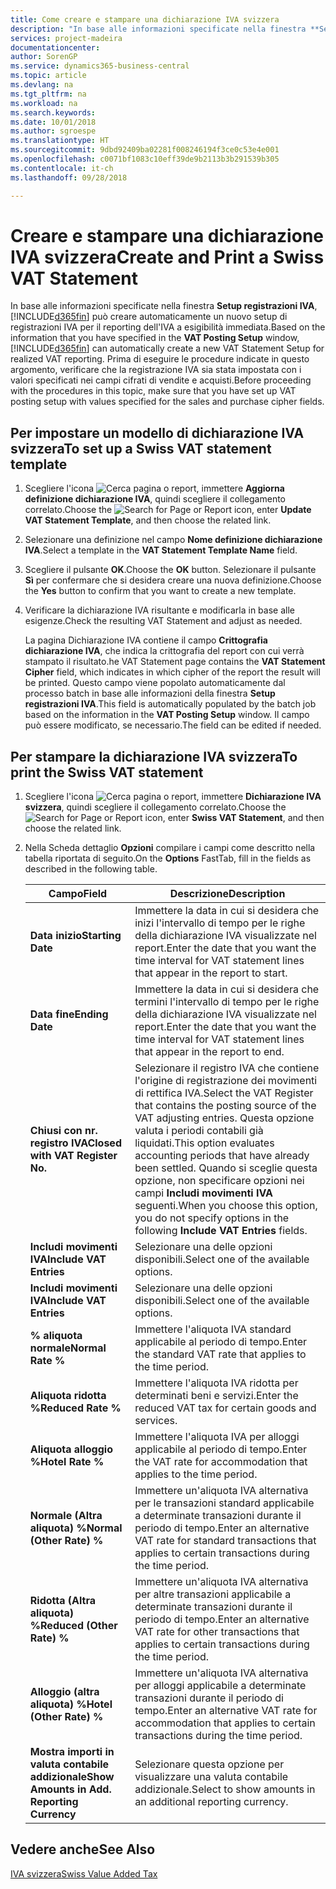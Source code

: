 ```yaml
---
title: Come creare e stampare una dichiarazione IVA svizzera
description: "In base alle informazioni specificate nella finestra **Setup registrazioni IVA**, Business Central può creare automaticamente un nuovo setup di registrazioni IVA per il reporting dell'IVA a esigibilità immediata. Prima di eseguire le procedure indicate in questo argomento, verificare che la registrazione IVA sia stata impostata con i valori specificati nei campi cifrati di vendite e acquisti."
services: project-madeira
documentationcenter: 
author: SorenGP
ms.service: dynamics365-business-central
ms.topic: article
ms.devlang: na
ms.tgt_pltfrm: na
ms.workload: na
ms.search.keywords: 
ms.date: 10/01/2018
ms.author: sgroespe
ms.translationtype: HT
ms.sourcegitcommit: 9dbd92409ba02281f008246194f3ce0c53e4e001
ms.openlocfilehash: c0071bf1083c10eff39de9b2113b3b291539b305
ms.contentlocale: it-ch
ms.lasthandoff: 09/28/2018

---
```

# <a name="create-and-print-a-swiss-vat-statement"></a><span data-ttu-id="cb364-104">Creare e stampare una dichiarazione IVA svizzera</span><span class="sxs-lookup"><span data-stu-id="cb364-104">Create and Print a Swiss VAT Statement</span></span>
<span data-ttu-id="cb364-105">In base alle informazioni specificate nella finestra **Setup registrazioni IVA**, [!INCLUDE[d365fin](../../includes/d365fin_md.md)] può creare automaticamente un nuovo setup di registrazioni IVA per il reporting dell'IVA a esigibilità immediata.</span><span class="sxs-lookup"><span data-stu-id="cb364-105">Based on the information that you have specified in the **VAT Posting Setup** window, [!INCLUDE[d365fin](../../includes/d365fin_md.md)] can automatically create a new VAT Statement Setup for realized VAT reporting.</span></span> <span data-ttu-id="cb364-106">Prima di eseguire le procedure indicate in questo argomento, verificare che la registrazione IVA sia stata impostata con i valori specificati nei campi cifrati di vendite e acquisti.</span><span class="sxs-lookup"><span data-stu-id="cb364-106">Before proceeding with the procedures in this topic, make sure that you have set up VAT posting setup with values specified for the sales and purchase cipher fields.</span></span>  

## <a name="to-set-up-a-swiss-vat-statement-template"></a><span data-ttu-id="cb364-107">Per impostare un modello di dichiarazione IVA svizzera</span><span class="sxs-lookup"><span data-stu-id="cb364-107">To set up a Swiss VAT statement template</span></span>  

1.  <span data-ttu-id="cb364-108">Scegliere l'icona ![Cerca pagina o report](../../media/ui-search/search_small.png "icona Cerca pagina o report"), immettere **Aggiorna definizione dichiarazione IVA**, quindi scegliere il collegamento correlato.</span><span class="sxs-lookup"><span data-stu-id="cb364-108">Choose the ![Search for Page or Report](../../media/ui-search/search_small.png "Search for Page or Report icon") icon, enter **Update VAT Statement Template**, and then choose the related link.</span></span>  
2.  <span data-ttu-id="cb364-109">Selezionare una definizione nel campo **Nome definizione dichiarazione IVA**.</span><span class="sxs-lookup"><span data-stu-id="cb364-109">Select a template in the **VAT Statement Template Name** field.</span></span>
3.  <span data-ttu-id="cb364-110">Scegliere il pulsante **OK**.</span><span class="sxs-lookup"><span data-stu-id="cb364-110">Choose the **OK** button.</span></span> <span data-ttu-id="cb364-111">Selezionare il pulsante **Sì** per confermare che si desidera creare una nuova definizione.</span><span class="sxs-lookup"><span data-stu-id="cb364-111">Choose the **Yes** button to confirm that you want to create a new template.</span></span>  
4.  <span data-ttu-id="cb364-112">Verificare la dichiarazione IVA risultante e modificarla in base alle esigenze.</span><span class="sxs-lookup"><span data-stu-id="cb364-112">Check the resulting VAT Statement and adjust as needed.</span></span>  

     <span data-ttu-id="cb364-113">La pagina Dichiarazione IVA contiene il campo **Crittografia dichiarazione IVA**, che indica la crittografia del report con cui verrà stampato il risultato.</span><span class="sxs-lookup"><span data-stu-id="cb364-113">he VAT Statement page contains the **VAT Statement Cipher** field, which indicates in which cipher of the report the result will be printed.</span></span> <span data-ttu-id="cb364-114">Questo campo viene popolato automaticamente dal processo batch in base alle informazioni della finestra **Setup registrazioni IVA**.</span><span class="sxs-lookup"><span data-stu-id="cb364-114">This field is automatically populated by the batch job based on the information in the **VAT Posting Setup** window.</span></span> <span data-ttu-id="cb364-115">Il campo può essere modificato, se necessario.</span><span class="sxs-lookup"><span data-stu-id="cb364-115">The field can be edited if needed.</span></span>  

## <a name="to-print-the-swiss-vat-statement"></a><span data-ttu-id="cb364-116">Per stampare la dichiarazione IVA svizzera</span><span class="sxs-lookup"><span data-stu-id="cb364-116">To print the Swiss VAT statement</span></span>  

1.  <span data-ttu-id="cb364-117">Scegliere l'icona ![Cerca pagina o report](../../media/ui-search/search_small.png "icona Cerca pagina o report"), immettere **Dichiarazione IVA svizzera**, quindi scegliere il collegamento correlato.</span><span class="sxs-lookup"><span data-stu-id="cb364-117">Choose the ![Search for Page or Report](../../media/ui-search/search_small.png "Search for Page or Report icon") icon, enter **Swiss VAT Statement**, and then choose the related link.</span></span>  
2.  <span data-ttu-id="cb364-118">Nella Scheda dettaglio **Opzioni** compilare i campi come descritto nella tabella riportata di seguito.</span><span class="sxs-lookup"><span data-stu-id="cb364-118">On the **Options** FastTab, fill in the fields as described in the following table.</span></span>  

    |<span data-ttu-id="cb364-119">Campo</span><span class="sxs-lookup"><span data-stu-id="cb364-119">Field</span></span>|<span data-ttu-id="cb364-120">Descrizione</span><span class="sxs-lookup"><span data-stu-id="cb364-120">Description</span></span>|  
    |---------------------------------|---------------------------------------|  
    |<span data-ttu-id="cb364-121">**Data inizio**</span><span class="sxs-lookup"><span data-stu-id="cb364-121">**Starting Date**</span></span>|<span data-ttu-id="cb364-122">Immettere la data in cui si desidera che inizi l'intervallo di tempo per le righe della dichiarazione IVA visualizzate nel report.</span><span class="sxs-lookup"><span data-stu-id="cb364-122">Enter the date that you want the time interval for VAT statement lines that appear in the report to start.</span></span>|  
    |<span data-ttu-id="cb364-123">**Data fine**</span><span class="sxs-lookup"><span data-stu-id="cb364-123">**Ending Date**</span></span>|<span data-ttu-id="cb364-124">Immettere la data in cui si desidera che termini l'intervallo di tempo per le righe della dichiarazione IVA visualizzate nel report.</span><span class="sxs-lookup"><span data-stu-id="cb364-124">Enter the date that you want the time interval for VAT statement lines that appear in the report to end.</span></span>|  
    |<span data-ttu-id="cb364-125">**Chiusi con nr. registro IVA**</span><span class="sxs-lookup"><span data-stu-id="cb364-125">**Closed with VAT Register No.**</span></span>|<span data-ttu-id="cb364-126">Selezionare il registro IVA che contiene l'origine di registrazione dei movimenti di rettifica IVA.</span><span class="sxs-lookup"><span data-stu-id="cb364-126">Select the VAT Register that contains the posting source of the VAT adjusting entries.</span></span> <span data-ttu-id="cb364-127">Questa opzione valuta i periodi contabili già liquidati.</span><span class="sxs-lookup"><span data-stu-id="cb364-127">This option evaluates accounting periods that have already been settled.</span></span> <span data-ttu-id="cb364-128">Quando si sceglie questa opzione, non specificare opzioni nei campi **Includi movimenti IVA** seguenti.</span><span class="sxs-lookup"><span data-stu-id="cb364-128">When you choose this option, you do not specify options in the following **Include VAT Entries** fields.</span></span>|  
    |<span data-ttu-id="cb364-129">**Includi movimenti IVA**</span><span class="sxs-lookup"><span data-stu-id="cb364-129">**Include VAT Entries**</span></span>|<span data-ttu-id="cb364-130">Selezionare una delle opzioni disponibili.</span><span class="sxs-lookup"><span data-stu-id="cb364-130">Select one of the available options.</span></span>|  
    |<span data-ttu-id="cb364-131">**Includi movimenti IVA**</span><span class="sxs-lookup"><span data-stu-id="cb364-131">**Include VAT Entries**</span></span>|<span data-ttu-id="cb364-132">Selezionare una delle opzioni disponibili.</span><span class="sxs-lookup"><span data-stu-id="cb364-132">Select one of the available options.</span></span>|  
    |<span data-ttu-id="cb364-133">**% aliquota normale**</span><span class="sxs-lookup"><span data-stu-id="cb364-133">**Normal Rate %**</span></span>|<span data-ttu-id="cb364-134">Immettere l'aliquota IVA standard applicabile al periodo di tempo.</span><span class="sxs-lookup"><span data-stu-id="cb364-134">Enter the standard VAT rate that applies to the time period.</span></span>|  
    |<span data-ttu-id="cb364-135">**Aliquota ridotta %**</span><span class="sxs-lookup"><span data-stu-id="cb364-135">**Reduced Rate %**</span></span>|<span data-ttu-id="cb364-136">Immettere l'aliquota IVA ridotta per determinati beni e servizi.</span><span class="sxs-lookup"><span data-stu-id="cb364-136">Enter the reduced VAT tax for certain goods and services.</span></span>|  
    |<span data-ttu-id="cb364-137">**Aliquota alloggio %**</span><span class="sxs-lookup"><span data-stu-id="cb364-137">**Hotel Rate %**</span></span>|<span data-ttu-id="cb364-138">Immettere l'aliquota IVA per alloggi applicabile al periodo di tempo.</span><span class="sxs-lookup"><span data-stu-id="cb364-138">Enter the VAT rate for accommodation that applies to the time period.</span></span>|  
    |<span data-ttu-id="cb364-139">**Normale (Altra aliquota) %**</span><span class="sxs-lookup"><span data-stu-id="cb364-139">**Normal (Other Rate) %**</span></span>|<span data-ttu-id="cb364-140">Immettere un'aliquota IVA alternativa per le transazioni standard applicabile a determinate transazioni durante il periodo di tempo.</span><span class="sxs-lookup"><span data-stu-id="cb364-140">Enter an alternative VAT rate for standard transactions that applies to certain transactions during the time period.</span></span>|  
    |<span data-ttu-id="cb364-141">**Ridotta (Altra aliquota) %**</span><span class="sxs-lookup"><span data-stu-id="cb364-141">**Reduced (Other Rate) %**</span></span>|<span data-ttu-id="cb364-142">Immettere un'aliquota IVA alternativa per altre transazioni applicabile a determinate transazioni durante il periodo di tempo.</span><span class="sxs-lookup"><span data-stu-id="cb364-142">Enter an alternative VAT rate for other transactions that applies to certain transactions during the time period.</span></span>|  
    |<span data-ttu-id="cb364-143">**Alloggio (altra aliquota) %**</span><span class="sxs-lookup"><span data-stu-id="cb364-143">**Hotel (Other Rate) %**</span></span>|<span data-ttu-id="cb364-144">Immettere un'aliquota IVA alternativa per alloggi applicabile a determinate transazioni durante il periodo di tempo.</span><span class="sxs-lookup"><span data-stu-id="cb364-144">Enter an alternative VAT rate for accommodation that applies to certain transactions during the time period.</span></span>|  
    |<span data-ttu-id="cb364-145">**Mostra importi in valuta contabile addizionale**</span><span class="sxs-lookup"><span data-stu-id="cb364-145">**Show Amounts in Add. Reporting Currency**</span></span>|<span data-ttu-id="cb364-146">Selezionare questa opzione per visualizzare una valuta contabile addizionale.</span><span class="sxs-lookup"><span data-stu-id="cb364-146">Select to show amounts in an additional reporting currency.</span></span>|  

## <a name="see-also"></a><span data-ttu-id="cb364-147">Vedere anche</span><span class="sxs-lookup"><span data-stu-id="cb364-147">See Also</span></span>  
 [<span data-ttu-id="cb364-148">IVA svizzera</span><span class="sxs-lookup"><span data-stu-id="cb364-148">Swiss Value Added Tax</span></span>](swiss-value-added-tax.md)

